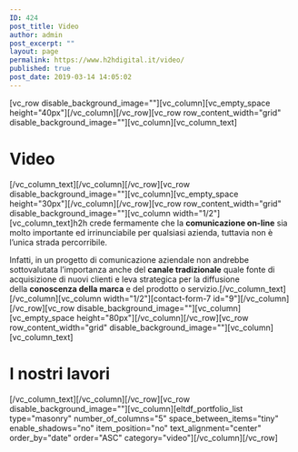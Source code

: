 ```yaml
---
ID: 424
post_title: Video
author: admin
post_excerpt: ""
layout: page
permalink: https://www.h2hdigital.it/video/
published: true
post_date: 2019-03-14 14:05:02
---
```

[vc_row disable_background_image=""][vc_column][vc_empty_space height="40px"][/vc_column][/vc_row][vc_row row_content_width="grid" disable_background_image=""][vc_column][vc_column_text]
<h1>Video</h1>
[/vc_column_text][/vc_column][/vc_row][vc_row disable_background_image=""][vc_column][vc_empty_space height="30px"][/vc_column][/vc_row][vc_row row_content_width="grid" disable_background_image=""][vc_column width="1/2"][vc_column_text]h2h crede fermamente che la <strong>comunicazione on-line</strong> sia molto importante ed irrinunciabile per qualsiasi azienda, tuttavia non è l’unica strada percorribile.

Infatti, in un progetto di comunicazione aziendale non andrebbe sottovalutata l’importanza anche del <strong>canale tradizionale</strong> quale fonte di acquisizione di nuovi clienti e leva strategica per la diffusione della <strong>conoscenza della marca</strong> e del prodotto o servizio.[/vc_column_text][/vc_column][vc_column width="1/2"][contact-form-7 id="9"][/vc_column][/vc_row][vc_row disable_background_image=""][vc_column][vc_empty_space height="80px"][/vc_column][/vc_row][vc_row row_content_width="grid" disable_background_image=""][vc_column][vc_column_text]
<h1>I nostri lavori</h1>
[/vc_column_text][/vc_column][/vc_row][vc_row disable_background_image=""][vc_column][eltdf_portfolio_list type="masonry" number_of_columns="5" space_between_items="tiny" enable_shadows="no" item_position="no" text_alignment="center" order_by="date" order="ASC" category="video"][/vc_column][/vc_row]